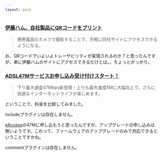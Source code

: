 ```yaml
---
layout: post
---
```

<h3><a href="http://k-tai.impress.co.jp/cda/article/news_toppage/20132.html">伊藤ハム、自社製品にQRコードをプリント</a></h3>
<blockquote><p>携帯電話のカメラで撮影することで、手軽に同社サイトにアクセスできるようになる。</p>
</blockquote>
<p>お、QRコードでいよいよトレーサビリティが実現されるのか？と思ったんですが、単に伊藤ハムのサイトにアクセスできるだけとは。。ちょっとがっかり。</p>
<h3><a href="http://www.eaccess.net/service/47m/index.html">ADSL47Mサービスお申し込み受け付けスタート！</a></h3>
<blockquote><p>下り最大速度47Mbps新登場！上りも最大速度5Mに大幅向上で、さらに快適なインターネットライフが楽しめます。</p>
</blockquote>
<p>ということで、料金を比較してみました。</p>
<p><span class="error">includeプラグインは存在しません。</span></p>
<p><a href="http://www.eaccess.co.jp/">eAccess</a>の47Mに申し込もうと思ったんですが、アップグレードの申し込みは無いようです。これって、ファームウェアのアップグレードのみで対応できるということですかね。</p>
<p><span class="error">commentプラグインは存在しません。</span> </p>
